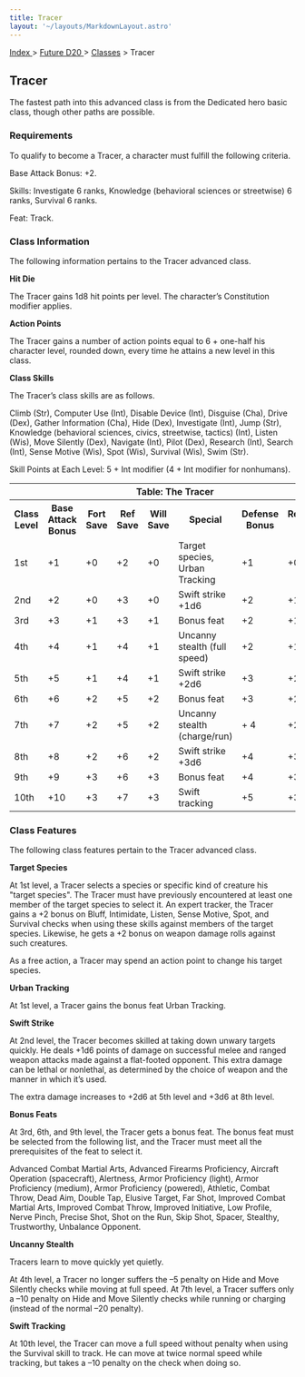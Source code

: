 ```yaml
---
title: Tracer
layout: '~/layouts/MarkdownLayout.astro'
---
```


[ Index ](/) > [ Future D20 ](/future.d20.srd) > [Classes](/future.d20.srd/classes) > Tracer

## Tracer

The fastest path into this advanced class is from the Dedicated hero basic
class, though other paths are possible.

### Requirements

To qualify to become a Tracer, a character must fulfill the following
criteria.

Base Attack Bonus: +2.

Skills: Investigate 6 ranks, Knowledge (behavioral sciences or streetwise) 6
ranks, Survival 6 ranks.

Feat: Track.

### Class Information

The following information pertains to the Tracer advanced class.

**Hit Die**

The Tracer gains 1d8 hit points per level. The character’s Constitution
modifier applies.

**Action Points**

The Tracer gains a number of action points equal to 6 + one-half his character
level, rounded down, every time he attains a new level in this class.

**Class Skills**

The Tracer’s class skills are as follows.

Climb (Str), Computer Use (Int), Disable Device (Int), Disguise (Cha), Drive
(Dex), Gather Information (Cha), Hide (Dex), Investigate (Int), Jump (Str),
Knowledge (behavioral sciences, civics, streetwise, tactics) (Int), Listen
(Wis), Move Silently (Dex), Navigate (Int), Pilot (Dex), Research (Int),
Search (Int), Sense Motive (Wis), Spot (Wis), Survival (Wis), Swim (Str).

Skill Points at Each Level: 5 + Int modifier (4 + Int modifier for nonhumans).


<table> <tr><th colspan="9">Table: The Tracer</th></tr> <tr><th>Class Level</th><th>Base Attack Bonus</th><th>Fort Save</th><th>Ref Save</th><th>Will Save</th><th>Special</th><th>Defense Bonus</th><th>Reputation Bonus</th></tr> <tr><td>1st</td><td>+1</td><td>+0</td><td>+2</td><td>+0</td><td>Target species, Urban Tracking</td><td>+1</td><td>+0</td></tr> <tr class="shaded"><td>2nd</td><td>+2</td><td>+0</td><td>+3</td><td>+0</td><td>Swift strike +1d6</td><td>+2</td><td>+1</td></tr> <tr><td>3rd</td><td>+3</td><td>+1</td><td>+3</td><td>+1</td><td>Bonus feat</td><td>+2</td><td>+1</td></tr> <tr class="shaded"><td>4th</td><td>+4</td><td>+1</td><td>+4</td><td>+1</td><td>Uncanny stealth (full speed)</td><td>+2</td><td>+1</td></tr> <tr><td>5th</td><td>+5</td><td>+1</td><td>+4</td><td>+1</td><td>Swift strike +2d6</td><td>+3</td><td>+2</td></tr> <tr class="shaded"><td>6th</td><td>+6</td><td>+2</td><td>+5</td><td>+2</td><td>Bonus feat</td><td>+3</td><td>+2</td></tr> <tr><td>7th</td><td>+7</td><td>+2</td><td>+5</td><td>+2</td><td>Uncanny stealth (charge/run)</td><td>+ 4</td><td>+2</td></tr> <tr class="shaded"><td>8th</td><td>+8</td><td>+2</td><td>+6</td><td>+2</td><td>Swift strike +3d6</td><td>+4</td><td>+3</td></tr> <tr><td>9th</td><td>+9</td><td>+3</td><td>+6</td><td>+3</td><td>Bonus feat</td><td>+4</td><td>+3</td></tr> <tr class="shaded"><td>10th</td><td>+10</td><td>+3</td><td>+7</td><td>+3</td><td>Swift tracking</td><td>+5</td><td>+3</td></tr> </table>



### Class Features

The following class features pertain to the Tracer advanced class.

**Target Species**

At 1st level, a Tracer selects a species or specific kind of creature his
"target species". The Tracer must have previously encountered at least one
member of the target species to select it. An expert tracker, the Tracer gains
a +2 bonus on Bluff, Intimidate, Listen, Sense Motive, Spot, and Survival
checks when using these skills against members of the target species.
Likewise, he gets a +2 bonus on weapon damage rolls against such creatures.

As a free action, a Tracer may spend an action point to change his target
species.

**Urban Tracking**

At 1st level, a Tracer gains the bonus feat Urban Tracking.

**Swift Strike**

At 2nd level, the Tracer becomes skilled at taking down unwary targets
quickly. He deals +1d6 points of damage on successful melee and ranged weapon
attacks made against a flat-footed opponent. This extra damage can be lethal
or nonlethal, as determined by the choice of weapon and the manner in which
it’s used.

The extra damage increases to +2d6 at 5th level and +3d6 at 8th level.

**Bonus Feats**

At 3rd, 6th, and 9th level, the Tracer gets a bonus feat. The bonus feat must
be selected from the following list, and the Tracer must meet all the
prerequisites of the feat to select it.

Advanced Combat Martial Arts, Advanced Firearms Proficiency, Aircraft
Operation (spacecraft), Alertness, Armor Proficiency (light), Armor
Proficiency (medium), Armor Proficiency (powered), Athletic, Combat Throw,
Dead Aim, Double Tap, Elusive Target, Far Shot, Improved Combat Martial Arts,
Improved Combat Throw, Improved Initiative, Low Profile, Nerve Pinch, Precise
Shot, Shot on the Run, Skip Shot, Spacer, Stealthy, Trustworthy, Unbalance
Opponent.

**Uncanny Stealth**

Tracers learn to move quickly yet quietly.

At 4th level, a Tracer no longer suffers the –5 penalty on Hide and Move
Silently checks while moving at full speed. At 7th level, a Tracer suffers
only a –10 penalty on Hide and Move Silently checks while running or charging
(instead of the normal –20 penalty).

**Swift Tracking**

At 10th level, the Tracer can move a full speed without penalty when using the
Survival skill to track. He can move at twice normal speed while tracking, but
takes a –10 penalty on the check when doing so.

